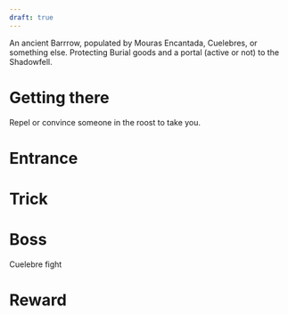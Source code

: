 ```yaml
---
draft: true
---
```

An ancient Barrrow, populated by Mouras Encantada, Cuelebres, or something else. Protecting Burial goods and a portal (active or not) to the Shadowfell.
# Getting there
Repel or convince someone in the roost to take you.
# Entrance

# Trick

# Boss
Cuelebre fight
# Reward